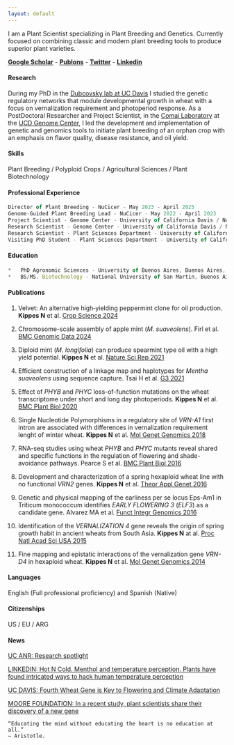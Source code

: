 ```yaml
---
layout: default
---
```

I am a Plant Scientist specializing in Plant Breeding and Genetics. Currently focused on combining classic and modern plant breeding tools to produce superior plant varieties. 

[**Google Scholar**](https://scholar.google.com/citations?hl=en&user=-m5FPboAAAAJ&view_op=list_works&sortby=pubdate) - [**Publons**](https://publons.com/researcher/720901/nestor-kippes/) - [**Twitter**](https://www.twitter.com/nfkip) - [**Linkedin**](https://www.linkedin.com/in/nestorkippes/)

#### Research
During my PhD in the [Dubcovsky lab at UC Davis](https://dubcovskylab.ucdavis.edu/home) I studied  the genetic regulatory networks that module developmental growth in wheat with a focus on vernalization requirement and photoperiod response. As a PostDoctoral Researcher and Project Scientist, in the [Comai Laboratory](https://comailab.org/) at the [UCD Genome Center](https://genomecenter.ucdavis.edu/), I led the development and implementation of genetic and genomics tools to initiate plant breeding of an orphan crop with an emphasis on flavor quality, disease resistance, and oil yield.

#### Skills
Plant Breeding / Polyploid Crops / Agricultural Sciences / Plant Biotechnology 

#### Professional Experience

```js
Director of Plant Breeding - NuCicer - May 2023 - April 2025
Genome-Guided Plant Breeding Lead - NuCicer - May 2022 - April 2023
Project Scientist - Genome Center - University of California Davis / Nov 2021 - May 2022
Research Scientist - Genome Center - University of California Davis / Nov 2016 - Oct 2021
Research Scientist - Plant Sciences Department - University of California Davis / Jan 2016 - Oct 2016
Visiting PhD Student - Plant Sciences Department - University of California Davis / 2010 - 2015
```

#### Education
```js
*   PhD Agronomic Sciences - University of Buenos Aires, Buenos Aires, Argentina - 2015
*   BS/MS. Biotechnology - National University of San Martin, Buenos Aires, Argentina - 2010 
```

#### Publications

1. Velvet: An alternative high‐yielding peppermint clone for oil production.
**Kippes N** et al. [Crop Science 2024](https://acsess.onlinelibrary.wiley.com/doi/full/10.1002/csc2.21421)

1. Chromosome-scale assembly of apple mint (_M. suaveolens_).
Firl et al. [BMC Genomic Data 2024](https://link.springer.com/article/10.1186/s12863-024-01278-y)

1. Diploid mint (_M. longifolia_) can produce spearmint type oil with a high yield potential.
**Kippes N** et al. [Nature Sci Rep 2021](https://www.nature.com/articles/s41598-021-02835-6.pdf)

1. Efficient construction of a linkage map and haplotypes for _Mentha suaveolens_ using
sequence capture. Tsai H et al. [G3 2021](https://doi.org/10.1093/g3journal/jkab232)

1. Effect of _PHYB_ and _PHYC_ loss-of-function mutations on the wheat transcriptome under
short and long day photoperiods.
**Kippes N** et al. [BMC Plant Biol 2020](https://doi.org/10.1186/s12870-016-0831-3)

1. Single Nucleotide Polymorphisms in a regulatory site of _VRN-A1_ first intron are
associated with differences in vernalization requirement lenght of winter wheat.
**Kippes N** et al. [Mol Genet Genomics 2018](https://doi.org/10.1007/s00438-018-1455-0)

1. RNA-seq studies using wheat _PHYB_ and _PHYC_ mutants reveal shared and specific
functions in the regulation of flowering and shade-avoidance pathways.
Pearce S et al. [BMC Plant Biol 2016](https://doi.org/10.1186/s12870-020-02506-0)

1. Development and characterization of a spring hexaploid wheat line with no functional
_VRN2_ genes. **Kippes N** et al. [Theor Appl Genet 2016](https://doi.org/10.1007/s00122-016-2713-3)

1. Genetic and physical mapping of the earliness per se locus Eps-Am1 in Triticum
monococcum identifies _EARLY FLOWERING 3_ (_ELF3_) as a candidate gene.
Alvarez MA et al. [Funct Integr Genomics 2016](https://doi.org/10.1007/s10142-016-0490-3)

1. Identification of the _VERNALIZATION 4_ gene reveals the origin of spring growth habit
in ancient wheats from South Asia.
**Kippes N** at al. [Proc Natl Acad Sci USA 2015](https://doi.org/10.1073/pnas.1514883112)

1. Fine mapping and epistatic interactions of the vernalization gene _VRN-D4_ in hexaploid
wheat. **Kippes N** et al. [Mol Genet Genomics 2014](https://doi.org/10.1007/s00438-013-0788-y)

#### Languages

English (Full professional proficiency) and Spanish (Native)

#### Citizenships
US / EU / ARG

#### News
[UC ANR: Research spotlight](https://ucanr.edu/program/anr-research-and-extension-centers/article/nestor-kippes)

[LINKEDIN: Hot N Cold. Menthol and temperature perception. Plants have found intricated ways to hack human temperature perception](https://www.linkedin.com/pulse/hot-n-cold-menthol-temperature-perception-nestor-kippes/)

[UC DAVIS: Fourth Wheat Gene is Key to Flowering and Climate Adaptation](https://www.plantsciences.ucdavis.edu/news/fourth-wheat-gene-key-flowering-and-climate-adaptation)

[MOORE FOUNDATION: In a recent study, plant scientists share their discovery of a new gene](https://www.moore.org/article-detail?newsUrlName=study-finds-new-gene-important-for-development-of-wheat)





```
“Educating the mind without educating the heart is no education at all.”
― Aristotle.
```
